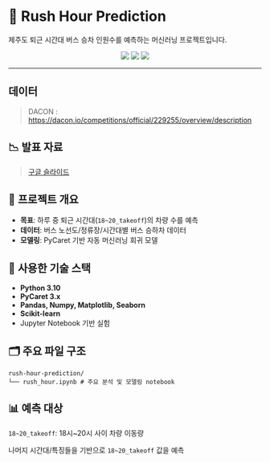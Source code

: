 # 🚌 Rush Hour Prediction

제주도 퇴근 시간대 버스 승차 인원수를 예측하는 머신러닝 프로젝트입니다.  

<p align="center">
  <img src="https://img.shields.io/badge/Python-3.10-blue?logo=python">
  <img src="https://img.shields.io/badge/PyCaret-3.0.2-green?logo=ai">
  <img src="https://img.shields.io/badge/ML-Pipeline-orange?logo=scikitlearn">
</p>

---

## 데이터

> DACON : https://dacon.io/competitions/official/229255/overview/description

## 📉 발표 자료

> [구글 슬라이드](https://docs.google.com/presentation/d/1CScy993FKBOMkQL4k5Hz05jaExq4SsulDgIlwq27kYU/edit?usp=sharing)


## 📌 프로젝트 개요

- **목표**: 하루 중 퇴근 시간대(`18~20_takeoff`)의 차량 수를 예측
- **데이터**: 버스 노선도/정류장/시간대별 버스 승하차 데이터
- **모델링**: PyCaret 기반 자동 머신러닝 회귀 모델

## 🧩 사용한 기술 스택

- **Python 3.10**
- **PyCaret 3.x**
- **Pandas, Numpy, Matplotlib, Seaborn**
- **Scikit-learn**
- Jupyter Notebook 기반 실험


## 🗂️ 주요 파일 구조
```
rush-hour-prediction/
└── rush_hour.ipynb # 주요 분석 및 모델링 notebook
```

## 📊 예측 대상
`18~20_takeoff`: 18시~20시 사이 차량 이동량

나머지 시간대/특징들을 기반으로 `18~20_takeoff` 값을 예측
